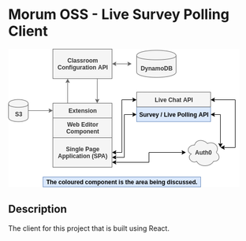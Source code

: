# Morum OSS - Live Survey Polling Client

![morum oss project components](./morumoss.png 'Morum OSS Project Components')

## Description

The client for this project that is built using React.
